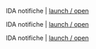 IDA notifiche | [launch / open](https://ccristiano22/ida-inclusive-digital-assistant/prototipi/IDAnotifiche)

IDA notifiche | [launch / open](https://ida-inclusive-digital-assistant/prototipi/IDAnotifiche)

IDA notifiche | [launch / open](https://prototipi/IDAnotifiche)
